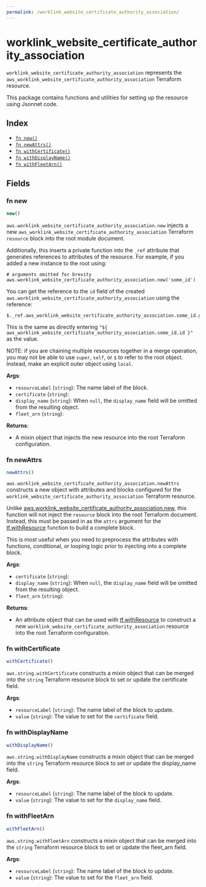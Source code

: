 ```yaml
---
permalink: /worklink_website_certificate_authority_association/
---
```


# worklink_website_certificate_authority_association

`worklink_website_certificate_authority_association` represents the `aws_worklink_website_certificate_authority_association` Terraform resource.



This package contains functions and utilities for setting up the resource using Jsonnet code.


## Index

* [`fn new()`](#fn-new)
* [`fn newAttrs()`](#fn-newattrs)
* [`fn withCertificate()`](#fn-withcertificate)
* [`fn withDisplayName()`](#fn-withdisplayname)
* [`fn withFleetArn()`](#fn-withfleetarn)

## Fields

### fn new

```ts
new()
```


`aws.worklink_website_certificate_authority_association.new` injects a new `aws_worklink_website_certificate_authority_association` Terraform `resource`
block into the root module document.

Additionally, this inserts a private function into the `_ref` attribute that generates references to attributes of the
resource. For example, if you added a new instance to the root using:

    # arguments omitted for brevity
    aws.worklink_website_certificate_authority_association.new('some_id')

You can get the reference to the `id` field of the created `aws.worklink_website_certificate_authority_association` using the reference:

    $._ref.aws_worklink_website_certificate_authority_association.some_id.get('id')

This is the same as directly entering `"${ aws_worklink_website_certificate_authority_association.some_id.id }"` as the value.

NOTE: if you are chaining multiple resources together in a merge operation, you may not be able to use `super`, `self`,
or `$` to refer to the root object. Instead, make an explicit outer object using `local`.

**Args**:
  - `resourceLabel` (`string`): The name label of the block.
  - `certificate` (`string`): 
  - `display_name` (`string`):  When `null`, the `display_name` field will be omitted from the resulting object.
  - `fleet_arn` (`string`): 

**Returns**:
- A mixin object that injects the new resource into the root Terraform configuration.


### fn newAttrs

```ts
newAttrs()
```


`aws.worklink_website_certificate_authority_association.newAttrs` constructs a new object with attributes and blocks configured for the `worklink_website_certificate_authority_association`
Terraform resource.

Unlike [aws.worklink_website_certificate_authority_association.new](#fn-worklinkwebsitecertificateauthorityassociationnew), this function will not inject the `resource`
block into the root Terraform document. Instead, this must be passed in as the `attrs` argument for the
[tf.withResource](https://github.com/tf-libsonnet/core/tree/main/docs#fn-withresource) function to build a complete block.

This is most useful when you need to preprocess the attributes with functions, conditional, or looping logic prior to
injecting into a complete block.

**Args**:
  - `certificate` (`string`): 
  - `display_name` (`string`):  When `null`, the `display_name` field will be omitted from the resulting object.
  - `fleet_arn` (`string`): 

**Returns**:
  - An attribute object that can be used with [tf.withResource](https://github.com/tf-libsonnet/core/tree/main/docs#fn-withresource) to construct a new `worklink_website_certificate_authority_association` resource into the root Terraform configuration.


### fn withCertificate

```ts
withCertificate()
```

`aws.string.withCertificate` constructs a mixin object that can be merged into the `string`
Terraform resource block to set or update the certificate field.



**Args**:
  - `resourceLabel` (`string`): The name label of the block to update.
  - `value` (`string`): The value to set for the `certificate` field.


### fn withDisplayName

```ts
withDisplayName()
```

`aws.string.withDisplayName` constructs a mixin object that can be merged into the `string`
Terraform resource block to set or update the display_name field.



**Args**:
  - `resourceLabel` (`string`): The name label of the block to update.
  - `value` (`string`): The value to set for the `display_name` field.


### fn withFleetArn

```ts
withFleetArn()
```

`aws.string.withFleetArn` constructs a mixin object that can be merged into the `string`
Terraform resource block to set or update the fleet_arn field.



**Args**:
  - `resourceLabel` (`string`): The name label of the block to update.
  - `value` (`string`): The value to set for the `fleet_arn` field.
